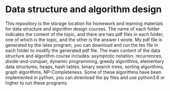 # Data structure and algorithm design
This repository is the storage location for homework and learning materials for data structure and algorithm design courses. 
The name of each folder indicates the content of the topic, and there are two pdf files in each folder, one of which is the topic, and the other is the answer I wrote. My pdf file is generated by the latex program, you can download and run the tex file in each folder to modify the generated pdf file.
The main content of the data structure and algorithm course includes: asymptotic notation, recurrences, divide-and-conquer, dynamic programming, greedy algorithms, elementary data structures, heaps, hash tables, binary search trees, sorting algorithms, graph algorithms, NP-Completeness.
Some of these algorithms have been implemented in python, you can download the py files and use python3.6 or higher to run these programs.
